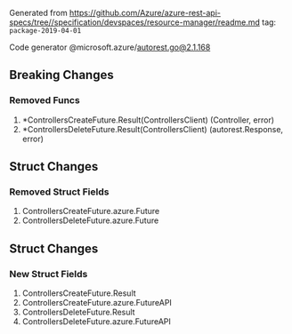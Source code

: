 Generated from https://github.com/Azure/azure-rest-api-specs/tree//specification/devspaces/resource-manager/readme.md tag: `package-2019-04-01`

Code generator @microsoft.azure/autorest.go@2.1.168

## Breaking Changes

### Removed Funcs

1. *ControllersCreateFuture.Result(ControllersClient) (Controller, error)
1. *ControllersDeleteFuture.Result(ControllersClient) (autorest.Response, error)

## Struct Changes

### Removed Struct Fields

1. ControllersCreateFuture.azure.Future
1. ControllersDeleteFuture.azure.Future

## Struct Changes

### New Struct Fields

1. ControllersCreateFuture.Result
1. ControllersCreateFuture.azure.FutureAPI
1. ControllersDeleteFuture.Result
1. ControllersDeleteFuture.azure.FutureAPI
